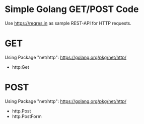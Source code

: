 # Simple Golang GET/POST Code

Use https://reqres.in as sample REST-API for HTTP requests.

# GET
Using Package "net/http": https://golang.org/pkg/net/http/
- http:Get

# POST
Using Package "net/http": https://golang.org/pkg/net/http/
- http.Post
- http.PostForm
